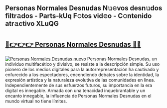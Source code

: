 ## Personas Normales Desnudas N𝚞𝚎vos desn𝚞dos filtr𝚊dos - Parts-kUq F𝚘tos vid𝚎o - C𝚘ntenido atr𝚊ctivo XLuQG

# <h2><a href="http://mbboil0.tromn.icu/?c=Personas+Normales+Desnudas">🔗👉👉👉 Personas Normales Desnudas 🔗🔗</a></h2>

[![Personas Normales Desnudas nuevo](https://i.imgur.com/pEAQMta.gif)](http://mbboil0.tromn.icu/?c=Personas+Normales+Desnudas)
Personas Normales Desnudas, un individuo multifacético y divisivo, se resiste a la descripción simple. Su uso pionero de los medios digitales para la autorrepresentación ha cautivado y enfurecido a los espectadores, encendiendo debates sobre la identidad, la expresión artística y la naturaleza evolutiva de las comunidades en línea. Independientemente de sus esfuerzos futuros, su importancia en la era digital es innegable. Armada con una tenacidad inquebrantable y un encanto innegable, la influencia de Personas Normales Desnudas en el mundo virtual no tiene límites.
